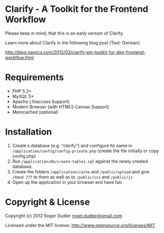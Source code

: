 # Clarify - A Toolkit for the Frontend Workflow

Please keep in mind, that this is an early version of Clarify.

Learn more about Clarify in the following blog post (Text: German)

http://blog.namics.com/2012/03/clarify-ein-toolkit-fur-den-frontend-workflow.html

# Requirements

* PHP 5.2+
* MySQL 5+
* Apache (.htaccess Support)
* Modern Browser (with HTML5 Canvas Support)
* Memcached (optional)

# Installation

1. Create a database (e.g. "clarify") and configure its name in ```/application/config/config-private.php``` (create the file initially or copy config.php)
2. Run ```/application/db/create-tables.sql``` against the newly created database.
3. Create the folders ```/application/cache``` and ```/public/upload``` and give ```chmod 777``` to them as well as to ```/public/css``` and ```/public/js```
4. Open up the application in your browser and have fun

# Copyright & License

Copyright (c) 2012 Roger Dudler <roger.dudler@gmail.com>

Licensed under the MIT license:
http://www.opensource.org/licenses/MIT